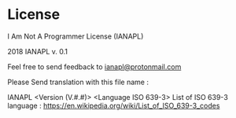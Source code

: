 # License
I Am Not A Programmer License  (IANAPL)

2018 IANAPL v. 0.1 

Feel free to send feedback to ianapl@protonmail.com

Please Send translation with this file name :

IANAPL <Version (V.#.#)> <Language ISO 639-3>
List of ISO 639-3 language : https://en.wikipedia.org/wiki/List_of_ISO_639-3_codes


